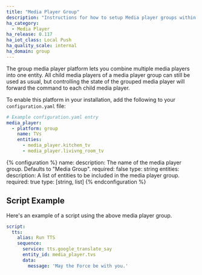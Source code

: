 ```yaml
---
title: "Media Player Group"
description: "Instructions for how to setup Media player groups within Home Assistant."
ha_category:
  - Media Player
ha_release: 0.117
ha_iot_class: Local Push
ha_quality_scale: internal
ha_domain: group
---
```


The group media player platform lets you combine multiple media players into one entity. All child media players of a media player group can still be used as usual, but controlling the state of the grouped media player will forward the command to each child media player.

To enable this platform in your installation, add the following to your `configuration.yaml` file:

```yaml
# Example configuration.yaml entry
media_player:
  - platform: group
    name: TVs
    entities:
      - media_player.kitchen_tv
      - media_player.livivng_room_tv
```

{% configuration %}
  name:
    description: The name of the media player group. Defaults to "Media Group".
    required: false
    type: string
  entities:
    description: A list of entities to be included in the media player group.
    required: true
    type: [string, list]
{% endconfiguration %}

## Script Example

Here's an example of a script using the above media player group.

```yaml
script:
  tts:
    alias: Run TTS
    sequence:
      service: tts.google_translate_say
      entity_id: media_player.tvs
      data:
        message: 'May the Force be with you.'
```
